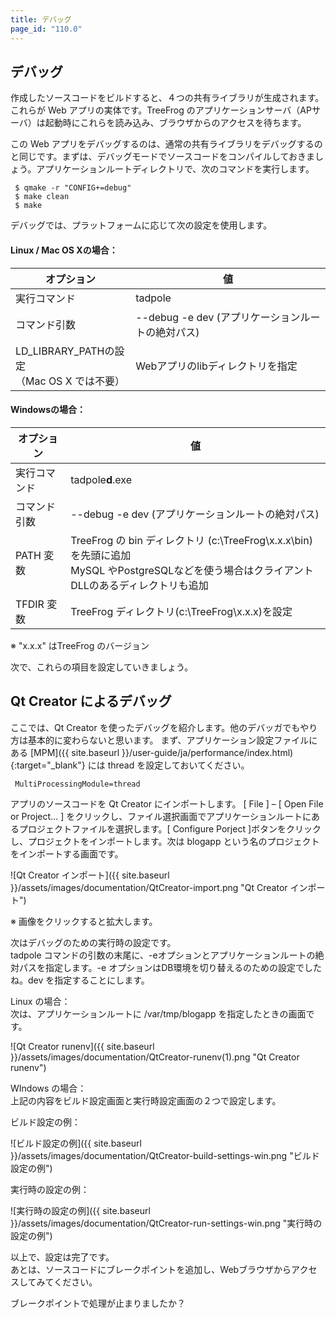 ```yaml
---
title: デバッグ
page_id: "110.0"
---
```


## デバッグ

作成したソースコードをビルドすると、４つの共有ライブラリが生成されます。これらが Web アプリの実体です。TreeFrog のアプリケーションサーバ（APサーバ）は起動時にこれらを読み込み、ブラウザからのアクセスを待ちます。

この Web アプリをデバッグするのは、通常の共有ライブラリをデバッグするのと同じです。まずは、デバッグモードでソースコードをコンパイルしておきましょう。アプリケーションルートディレクトリで、次のコマンドを実行します。

```
 $ qmake -r "CONFIG+=debug"
 $ make clean
 $ make
```

デバッグでは、プラットフォームに応じて次の設定を使用します。

#### Linux / Mac OS Xの場合：

| オプション                                    | 値                                          |
|-----------------------------------------------|------------------------------------------------|
| 実行コマンド                                   | tadpole                                        |
| コマンド引数                                  | \--debug -e dev (アプリケーションルートの絶対パス) |
| LD_LIBRARY_PATHの設定<br>（Mac OS X では不要） | Webアプリのlibディレクトリを指定  |


#### Windowsの場合：

| オプション     | 値                                                            |
|---------------|---------------------------------------------------------------|
|  実行コマンド  | tadpole**d**.exe                                             |
| コマンド引数   | \--debug -e dev (アプリケーションルートの絶対パス)             |
| PATH 変数      | TreeFrog の bin ディレクトリ (c:\TreeFrog\x.x.x\bin) を先頭に追加<br>MySQL やPostgreSQLなどを使う場合はクライアントDLLのあるディレクトリも追加 |
| TFDIR 変数    | TreeFrog ディレクトリ(c:\TreeFrog\x.x.x)を設定 |

※ "x.x.x" はTreeFrog のバージョン

次で、これらの項目を設定していきましょう。

## Qt Creator によるデバッグ

ここでは、Qt Creator を使ったデバッグを紹介します。他のデバッガでもやり方は基本的に変わらないと思います。
まず、アプリケーション設定ファイルにある [MPM]({{ site.baseurl }}/user-guide/ja/performance/index.html){:target="_blank"} には thread を設定しておいてください。

```
 MultiProcessingModule=thread
```

アプリのソースコードを Qt Creator にインポートします。 [ File ] – [ Open File or Project... ] をクリックし、ファイル選択画面でアプリケーションルートにあるプロジェクトファイルを選択します。[ Configure Porject ]ボタンをクリックし、プロジェクトをインポートします。次は blogapp という名のプロジェクトをインポートする画面です。

<div class="img-center" markdown="1">

![Qt Creator インポート]({{ site.baseurl }}/assets/images/documentation/QtCreator-import.png "Qt Creator インポート")

</div>

※ 画像をクリックすると拡大します。

次はデバッグのための実行時の設定です。<br>
tadpole コマンドの引数の末尾に、-eオプションとアプリケーションルートの絶対パスを指定します。-e オプションはDB環境を切り替えるのための設定でしたね。dev を指定することにします。

Linux の場合：<br>
次は、アプリケーションルートに /var/tmp/blogapp を指定したときの画面です。

<div class="img-center" markdown="1">

![Qt Creator runenv]({{ site.baseurl }}/assets/images/documentation/QtCreator-runenv(1).png "Qt Creator runenv")

</div>

WIndows の場合：<br>
上記の内容をビルド設定画面と実行時設定画面の２つで設定します。

ビルド設定の例：

<div class="img-center" markdown="1">

![ビルド設定の例]({{ site.baseurl }}/assets/images/documentation/QtCreator-build-settings-win.png "ビルド設定の例")

</div>

実行時の設定の例：

<div class="img-center" markdown="1">

![実行時の設定の例]({{ site.baseurl }}/assets/images/documentation/QtCreator-run-settings-win.png "実行時の設定の例")

</div>

以上で、設定は完了です。<br>
あとは、ソースコードにブレークポイントを追加し、Webブラウザからアクセスしてみてください。

ブレークポイントで処理が止まりましたか？